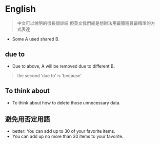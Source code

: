 # English
> 中文可以說明的很長很詳細 但英文我們總是想辦法用最簡短且最精準的方式表達


* Some A used shared B.

## due to
* Due to above, A will be removed due to different B.
> the second 'due to' is 'because'

## To think about

* To think about how to delete those unnecessary data.

## 避免用否定用語
* better: You can add up to 30 of your favorite items.
* You can add up no more than 30 items to your favorite.

